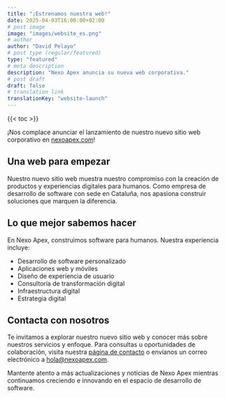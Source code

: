 ```yaml
---
title: "¡Estrenamos nuestra web!"
date: 2025-04-03T16:00:00+02:00
# post image
image: "images/website_es.png"
# author
author: "David Pelayo"
# post type (regular/featured)
type: "featured"
# meta description
description: "Nexo Apex anuncia su nueva web corporativa."
# post draft
draft: false
# translation link
translationKey: "website-launch"
---
```


{{< toc >}}

¡Nos complace anunciar el lanzamiento de nuestro nuevo sitio web corporativo en [nexoapex.com](https://nexoapex.com)!

## Una web para empezar

Nuestro nuevo sitio web muestra nuestro compromiso con la creación de productos y experiencias digitales para humanos. Como empresa de desarrollo de software con sede en Cataluña, nos apasiona construir soluciones que marquen la diferencia.

## Lo que mejor sabemos hacer

En Nexo Apex, construimos software para humanos. Nuestra experiencia incluye:

- Desarrollo de software personalizado
- Aplicaciones web y móviles
- Diseño de experiencia de usuario
- Consultoría de transformación digital
- Infraestructura digital
- Estrategia digital

## Contacta con nosotros

Te invitamos a explorar nuestro nuevo sitio web y conocer más sobre nuestros servicios y enfoque. Para consultas u oportunidades de colaboración, visita nuestra [página de contacto](/contact) o envíanos un correo electrónico a hola@nexoapex.com.

Mantente atento a más actualizaciones y noticias de Nexo Apex mientras continuamos creciendo e innovando en el espacio de desarrollo de software.
